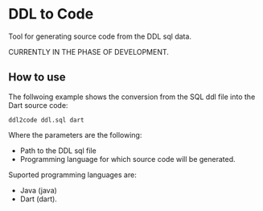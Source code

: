 # DDL to Code

Tool for generating source code from the DDL sql data.

CURRENTLY IN THE PHASE OF DEVELOPMENT.

## How to use

The follwoing example shows the conversion from the SQL ddl file into the Dart source code:

`ddl2code ddl.sql dart`

Where the parameters are the following:

- Path to the DDL sql file
- Programming language for which source code will be generated.

Suported programming languages are:

- Java (java)
- Dart (dart).
